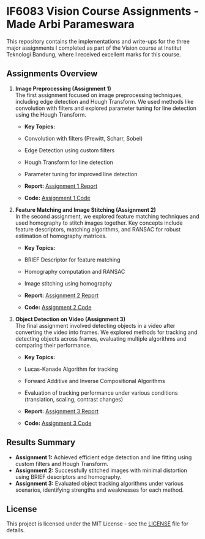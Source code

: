 
   # IF6083 Vision Course Assignments - Made Arbi Parameswara

   This repository contains the implementations and write-ups for the three major assignments I completed as part of the Vision course at Institut Teknologi Bandung, where I received excellent marks for this course.

   ## Assignments Overview

   1. **Image Preprocessing (Assignment 1)**  
      The first assignment focused on image preprocessing techniques, including edge detection and Hough Transform. We used methods like convolution with filters and explored parameter tuning for line detection using the Hough Transform.

      - **Key Topics:**
      - Convolution with filters (Prewitt, Scharr, Sobel)
      - Edge Detection using custom filters
      - Hough Transform for line detection
      - Parameter tuning for improved line detection

      - **Report:** [Assignment 1 Report](./Assignment-1/Assignment-1.pdf)  
      - **Code:** [Assignment 1 Code](./Assignment-1)

   2. **Feature Matching and Image Stitching (Assignment 2)**  
      In the second assignment, we explored feature matching techniques and used homography to stitch images together. Key concepts include feature descriptors, matching algorithms, and RANSAC for robust estimation of homography matrices.

      - **Key Topics:**
      - BRIEF Descriptor for feature matching
      - Homography computation and RANSAC
      - Image stitching using homography

      - **Report:** [Assignment 2 Report](./Assignment-2/Made_Arbi_Parameswara_23522002.pdf)  
      - **Code:** [Assignment 2 Code](./Assignment-2)

   3. **Object Detection on Video (Assignment 3)**  
      The final assignment involved detecting objects in a video after converting the video into frames. We explored methods for tracking and detecting objects across frames, evaluating multiple algorithms and comparing their performance.

      - **Key Topics:**
      - Lucas-Kanade Algorithm for tracking
      - Forward Additive and Inverse Compositional Algorithms
      - Evaluation of tracking performance under various conditions (translation, scaling, contrast changes)

      - **Report:** [Assignment 3 Report](./Assignment-3/Assignment-3.pdf)  
      - **Code:** [Assignment 3 Code](./Assignment-3)

   ## Results Summary

   - **Assignment 1:** Achieved efficient edge detection and line fitting using custom filters and Hough Transform.
   - **Assignment 2:** Successfully stitched images with minimal distortion using BRIEF descriptors and homography.
   - **Assignment 3:** Evaluated object tracking algorithms under various scenarios, identifying strengths and weaknesses for each method.

   ## License
   This project is licensed under the MIT License - see the [LICENSE](LICENSE) file for details.
